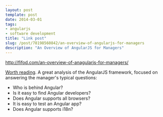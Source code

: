 ```yaml
---
layout: post
template: post
date: 2014-03-01
tags:
- angularjs
- software development
title: "Link post"
slug: /post/78198560842/an-overview-of-angularjs-for-managers
description: "An Overview of AngularJS for Managers"
---
```

<http://fifod.com/an-overview-of-anagularjs-for-managers/>

<p><a href="http://fifod.com/an-overview-of-anagularjs-for-managers/">Worth reading</a>. A great analysis of the AngularJS framework, focused on answering the manager's&nbsp;<span>typical</span><span>&nbsp;</span><span>questions:</span></p>
<ul>
<li>Who is behind Angular?</li>
<li>Is it easy to find Angular developers?</li>
<li>Does Angular supports all browsers?</li>
<li>It is easy to test an Angular app?</li>
<li>Does Angular supports i18n?</li>
</ul>